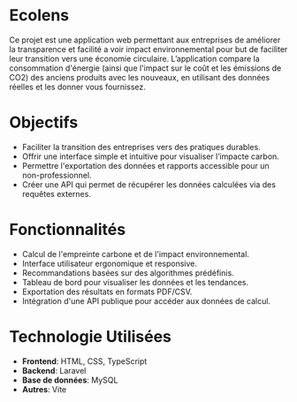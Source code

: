 # Ecolens

Ce projet est une application web permettant aux entreprises de améliorer la transparence et facilité a voir impact environnemental pour but de faciliter leur transition vers une économie circulaire. L’application compare la consommation d'énergie (ainsi que l'impact sur le coût et les émissions de CO2) des anciens produits avec les nouveaux, en utilisant des données réelles et les donner vous fournissez.

# Objectifs

- Faciliter la transition des entreprises vers des pratiques durables.
- Offrir une interface simple et intuitive pour visualiser l’impacte carbon.
- Permettre l'exportation des données et rapports accessible pour un non-professionnel.
- Créer une API qui permet de récupérer les données calculées via des requêtes externes.

# Fonctionnalités

- Calcul de l'empreinte carbone et de l'impact environnemental.
- Interface utilisateur ergonomique et responsive.
- Recommandations basées sur des algorithmes prédéfinis.
- Tableau de bord pour visualiser les données et les tendances.
- Exportation des résultats en formats PDF/CSV.
- Intégration d'une API publique pour accéder aux données de calcul.

# Technologie Utilisées

- **Frontend**: HTML, CSS, TypeScript
- **Backend**: Laravel
- **Base de données**: MySQL
- **Autres**: Vite
